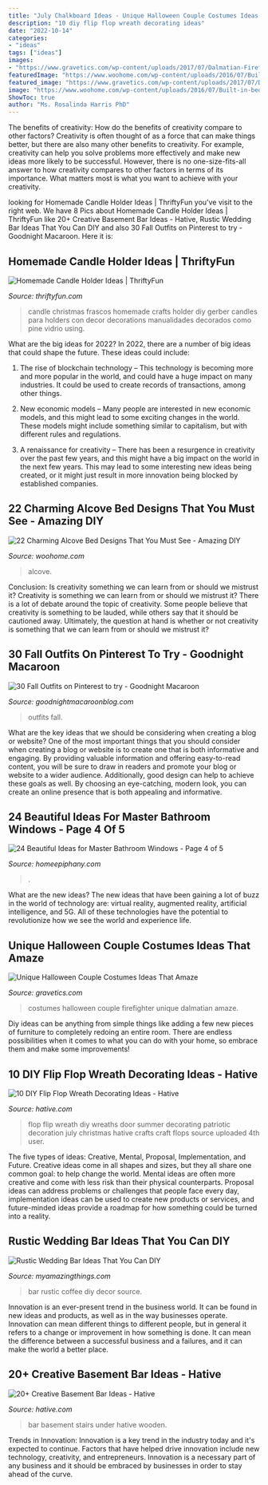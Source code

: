 ```yaml
---
title: "July Chalkboard Ideas - Unique Halloween Couple Costumes Ideas That Amaze"
description: "10 diy flip flop wreath decorating ideas"
date: "2022-10-14"
categories:
- "ideas"
tags: ["ideas"]
images:
- "https://www.gravetics.com/wp-content/uploads/2017/07/Dalmatian-Firefighter.jpg"
featuredImage: "https://www.woohome.com/wp-content/uploads/2016/07/Built-in-bed-in-a-little-ones-room-15.jpg"
featured_image: "https://www.gravetics.com/wp-content/uploads/2017/07/Dalmatian-Firefighter.jpg"
image: "https://www.woohome.com/wp-content/uploads/2016/07/Built-in-bed-in-a-little-ones-room-15.jpg"
ShowToc: true
author: "Ms. Rosalinda Harris PhD"
---
```



The benefits of creativity: How do the benefits of creativity compare to other factors?
Creativity is often thought of as a force that can make things better, but there are also many other benefits to creativity. For example, creativity can help you solve problems more effectively and make new ideas more likely to be successful. However, there is no one-size-fits-all answer to how creativity compares to other factors in terms of its importance. What matters most is what you want to achieve with your creativity.

	

		
looking for Homemade Candle Holder Ideas | ThriftyFun you've visit to the right web. We have 8 Pics about Homemade Candle Holder Ideas | ThriftyFun like 20+ Creative Basement Bar Ideas - Hative, Rustic Wedding Bar Ideas That You Can DIY and also 30 Fall Outfits on Pinterest to try - Goodnight Macaroon. Here it is:
		
    
## Homemade Candle Holder Ideas | ThriftyFun

<img loading=lazy src="https://img.thrfun.com/img/084/024/homemade_candle_holder_l1.jpg" onerror="this.onerror=null;this.src='https://tse1.mm.bing.net/th?id=OIP.oSy1_AG0kDM7EgYZonwYcwHaLW&amp;pid=15.1';" alt="Homemade Candle Holder Ideas | ThriftyFun">

_Source: thriftyfun.com_

>candle christmas frascos homemade crafts holder diy gerber candles para holders con decor decorations manualidades decorados como pine vidrio using. 

	

What are the big ideas for 2022?
In 2022, there are a number of big ideas that could shape the future. These ideas could include:
1. The rise of blockchain technology – This technology is becoming more and more popular in the world, and could have a huge impact on many industries. It could be used to create records of transactions, among other things.

2. New economic models – Many people are interested in new economic models, and this might lead to some exciting changes in the world. These models might include something similar to capitalism, but with different rules and regulations.

3. A renaissance for creativity – There has been a resurgence in creativity over the past few years, and this might have a big impact on the world in the next few years. This may lead to some interesting new ideas being created, or it might just result in more innovation being blocked by established companies.

    
## 22 Charming Alcove Bed Designs That You Must See - Amazing DIY

<img loading=lazy src="https://www.woohome.com/wp-content/uploads/2016/07/Built-in-bed-in-a-little-ones-room-15.jpg" onerror="this.onerror=null;this.src='https://tse2.mm.bing.net/th?id=OIP.ZBndQEn24Fke_1WAhGjENQHaJ3&amp;pid=15.1';" alt="22 Charming Alcove Bed Designs That You Must See - Amazing DIY">

_Source: woohome.com_

>alcove. 

	

Conclusion: Is creativity something we can learn from or should we mistrust it?
Creativity is something we can learn from or should we mistrust it?
There is a lot of debate around the topic of creativity. Some people believe that creativity is something to be lauded, while others say that it should be cautioned away. Ultimately, the question at hand is whether or not creativity is something that we can learn from or should we mistrust it?

    
## 30 Fall Outfits On Pinterest To Try - Goodnight Macaroon

<img loading=lazy src="http://www.goodnightmacaroonblog.com/wp-content/uploads/2017/08/7cf8f5a661210853a328ffbd8ed31af2.jpg" onerror="this.onerror=null;this.src='https://tse2.mm.bing.net/th?id=OIP.FCjp_J5v46-0fQtQj5mjsQHaQK&amp;pid=15.1';" alt="30 Fall Outfits on Pinterest to try - Goodnight Macaroon">

_Source: goodnightmacaroonblog.com_

>outfits fall. 

	

What are the key ideas that we should be considering when creating a blog or website?
One of the most important things that you should consider when creating a blog or website is to create one that is both informative and engaging. By providing valuable information and offering easy-to-read content, you will be sure to draw in readers and promote your blog or website to a wider audience. Additionally, good design can help to achieve these goals as well. By choosing an eye-catching, modern look, you can create an online presence that is both appealing and informative.

    
## 24 Beautiful Ideas For Master Bathroom Windows - Page 4 Of 5

<img loading=lazy src="https://homeepiphany.com/wp-content/uploads/2016/07/24-Beautiful-Ideas-for-Master-Bathroom-Windows-16.jpg" onerror="this.onerror=null;this.src='https://tse1.mm.bing.net/th?id=OIP.9KiVujolKvmH6fJR7YLjmwHaJ-&amp;pid=15.1';" alt="24 Beautiful Ideas for Master Bathroom Windows - Page 4 of 5">

_Source: homeepiphany.com_

>. 

	

What are the new ideas?
The new ideas that have been gaining a lot of buzz in the world of technology are: virtual reality, augmented reality, artificial intelligence, and 5G. All of these technologies have the potential to revolutionize how we see the world and experience life.

    
## Unique Halloween Couple Costumes Ideas That Amaze

<img loading=lazy src="https://www.gravetics.com/wp-content/uploads/2017/07/Dalmatian-Firefighter.jpg" onerror="this.onerror=null;this.src='https://tse2.mm.bing.net/th?id=OIP.2GyKmF6GvnY-WS6n4MIymwHaJ4&amp;pid=15.1';" alt="Unique Halloween Couple Costumes Ideas That Amaze">

_Source: gravetics.com_

>costumes halloween couple firefighter unique dalmatian amaze. 

	

Diy ideas can be anything from simple things like adding a few new pieces of furniture to completely redoing an entire room. There are endless possibilities when it comes to what you can do with your home, so embrace them and make some improvements!

    
## 10 DIY Flip Flop Wreath Decorating Ideas - Hative

<img loading=lazy src="https://hative.com/wp-content/uploads/2015/02/flip-flop-wreath-ideas/6-diy-flip-flop-wreath-decorating-ideas.jpg" onerror="this.onerror=null;this.src='https://tse4.mm.bing.net/th?id=OIP.xvZDEkE53Q-p7DIlZse9iQHaJ6&amp;pid=15.1';" alt="10 DIY Flip Flop Wreath Decorating Ideas - Hative">

_Source: hative.com_

>flop flip wreath diy wreaths door summer decorating patriotic decoration july christmas hative crafts craft flops source uploaded 4th user. 

	

The five types of ideas: Creative, Mental, Proposal, Implementation, and Future.
Creative ideas come in all shapes and sizes, but they all share one common goal: to help change the world. Mental ideas are often more creative and come with less risk than their physical counterparts. Proposal ideas can address problems or challenges that people face every day, implementation ideas can be used to create new products or services, and future-minded ideas provide a roadmap for how something could be turned into a reality.

    
## Rustic Wedding Bar Ideas That You Can DIY

<img loading=lazy src="http://myamazingthings.com/wp-content/uploads/2018/06/rustic-wedding-bar-2-.jpg" onerror="this.onerror=null;this.src='https://tse2.mm.bing.net/th?id=OIP.TGkoL1HUz4vudCl1no43UAHaLF&amp;pid=15.1';" alt="Rustic Wedding Bar Ideas That You Can DIY">

_Source: myamazingthings.com_

>bar rustic coffee diy decor source. 

	

Innovation is an ever-present trend in the business world. It can be found in new ideas and products, as well as in the way businesses operate. Innovation can mean different things to different people, but in general it refers to a change or improvement in how something is done. It can mean the difference between a successful business and a failures, and it can make the world a better place.

    
## 20+ Creative Basement Bar Ideas - Hative

<img loading=lazy src="https://hative.com/wp-content/uploads/2014/05/basement-bar-ideas/20-wooden-bar-under-stairs.jpg" onerror="this.onerror=null;this.src='https://tse3.mm.bing.net/th?id=OIP.RjDDXUzF_YOtqZn-EbjR0QHaLI&amp;pid=15.1';" alt="20+ Creative Basement Bar Ideas - Hative">

_Source: hative.com_

>bar basement stairs under hative wooden. 

	

Trends in Innovation:
Innovation is a key trend in the industry today and it's expected to continue. Factors that have helped drive innovation include new technology, creativity, and entrepreneurs. Innovation is a necessary part of any business and it should be embraced by businesses in order to stay ahead of the curve.

